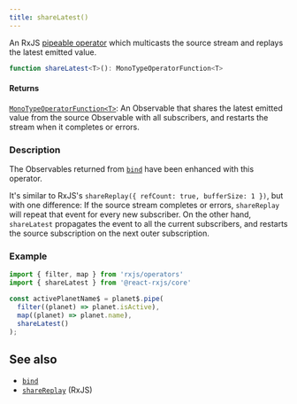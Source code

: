 ```yaml
---
title: shareLatest()
---
```


An RxJS [pipeable operator] which multicasts the source stream and replays the
latest emitted value.

```ts
function shareLatest<T>(): MonoTypeOperatorFunction<T>
```

#### Returns

[`MonoTypeOperatorFunction<T>`]: An Observable that shares the latest emitted value from the 
source Observable with all subscribers, and restarts the stream when it completes or errors.

### Description

The Observables returned from [`bind`] have been enhanced with this operator.

It's similar to RxJS's `shareReplay({ refCount: true, bufferSize: 1 })`, but
with one difference: If the source stream completes or errors, `shareReplay`
will repeat that event for every new subscriber. On the other hand, `shareLatest`
propagates the event to all the current subscribers, and restarts the source
subscription on the next outer subscription.

### Example

```ts
import { filter, map } from 'rxjs/operators'
import { shareLatest } from '@react-rxjs/core'

const activePlanetName$ = planet$.pipe(
  filter((planet) => planet.isActive),
  map((planet) => planet.name),
  shareLatest()
);
```

## See also
* [`bind`]
* [`shareReplay`] (RxJS)

[`bind`]: bind
[`shareReplay`]: https://rxjs.dev/api/operators/shareReplay
[`MonoTypeOperatorFunction<T>`]: https://rxjs.dev/api/index/interface/MonoTypeOperatorFunction
[pipeable operator]: https://rxjs.dev/guide/v6/pipeable-operators
